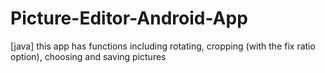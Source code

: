 # Picture-Editor-Android-App
[java] this app has functions including rotating, cropping (with the fix ratio option), choosing and saving pictures
